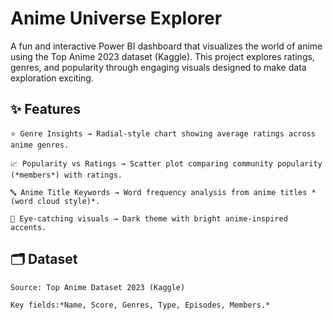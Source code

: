 
# **Anime Universe Explorer**


A fun and interactive Power BI dashboard that visualizes the world of anime using the Top Anime 2023 dataset (Kaggle).
This project explores ratings, genres, and popularity through engaging visuals designed to make data exploration exciting.


## ✨ **Features**

```
⭐ Genre Insights → Radial-style chart showing average ratings across anime genres. 

📈 Popularity vs Ratings → Scatter plot comparing community popularity (*members*) with ratings. 

🔤 Anime Title Keywords → Word frequency analysis from anime titles *(word cloud style)*.

🎨 Eye-catching visuals → Dark theme with bright anime-inspired accents.

```

## **🗂 Dataset**

```
Source: Top Anime Dataset 2023 (Kaggle)

Key fields:*Name, Score, Genres, Type, Episodes, Members.*

```
